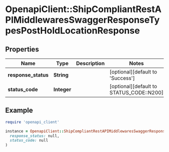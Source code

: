 # OpenapiClient::ShipCompliantRestAPIMiddlewaresSwaggerResponseTypesPostHoldLocationResponse

## Properties

| Name | Type | Description | Notes |
| ---- | ---- | ----------- | ----- |
| **response_status** | **String** |  | [optional][default to &#39;Success&#39;] |
| **status_code** | **Integer** |  | [optional][default to STATUS_CODE::N200] |

## Example

```ruby
require 'openapi_client'

instance = OpenapiClient::ShipCompliantRestAPIMiddlewaresSwaggerResponseTypesPostHoldLocationResponse.new(
  response_status: null,
  status_code: null
)
```

